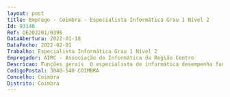 ```yaml
--- 
layout: post
title: Emprego - Coimbra - Especialista Informática Grau 1 Nível 2
Id: 93140
Ref: OE202201/0396
DataAbertura: 2022-01-18
DataFecho: 2022-02-01
Trabalho: Especialista Informática Grau 1 Nível 2
Empregador: AIRC - Associação de Informática da Região Centro
Descricao: Funções gerais  O especialista de informática desempenha funções de conceção e aplicação nas seguintes áreas  Gestão e arquitetura de sistemas de informação  Infraestruturas tecnológicas  e, Engenharia de software. Análise, conceção e gestão de sistemas de informação (de acordo com a Portaria n.º 358 2002, de 3 de abril).Principais tarefas e atribuições de acordo com o Mapa de PessoalCompete lhe, nomeadamente, realizar as seguintes tarefas  Desempenhar tarefas ao nível da Engenharia de Software, definidas arquiteturas aplicacionais e realizando análise de requisitos  Coordenar projetos de desenvolvimento aplicacional  Conceber, criar e desenvolver aplicações e sistemas informáticos no âmbito das áreas de atuação da AIRC, nomeadamente  na área Financeira, na área Administrativa, na área Recursos Humanos, nos Portais WEB, nos aplicativos móveis, e na área de business intelligence  Utilizar Powerdesigner, SGBD IBM – Informix, PostgreSQL, e Pentaho no exercício das suas funções  Utilizar linguagens de programação Powerbuilder, C, C#, JAVA, linguagens para desenvolvimento web, nomeadamente HTML5, PHP, Javascript, CSS e frameworks Spring Boot, Angular, Ionic e Flutter  Prestar apoio e suporte técnico aos clientes e utilizadores dos sistemas e soluções de software desenvolvidas pela AIRC através dos canais definidos para a realização desta atividade (correio eletrónico e tradicional, e telefone)  Colaborar na recolha, tratamento e registo de todos os pedidos (em plataforma própria) dos clientes, relacionados com oportunidades de melhoria e de valorização dos produtos, erros detetados e novas funcionalidades a implementar e na análise e interpretação dos enquadramentos legais, regulamentos e conteúdos normativos que condicionem ou determinem a alteração de capacidades e funcionalidades das aplicações existentes  Colaborar com o Gabinete de Qualidade e Métodos da AIRC no desenvolvimento e manutenção dos manuais dos diferentes produtos desenvolvidos e assegurar o estrito cumprimento das normas existentes relativas à forma e conteúdo deste tipo de artefactos  Colaborar no processo e atividades de teste, cumprindo rigorosamente os procedimentos e instruções emanadas pelo Gestor de Testes e Qualidade de Software da AIRC, designadamente registando as atividades de teste em ferramenta própria e desenvolvendo os artefactos definidos para aquela função  Prestar serviços de consultoria e auditoria aos clientes  Implementar e parametrizar soluções de software AIRC nos clientes  Prestar serviços de formação aos clientes, nos âmbitos e soluções de software associadas à sua função  Participar em iniciativas comerciais e de divulgação juntamente com o Departamento de Marketing e Comercial, colaborando na apresentação dos recursos, capacidades e vantagens dos produtos e, cooperando em ações de pré venda (especificação, integração, compatibilização)  Analisar e interpretar textos técnicos escritos na língua Inglesa, relevantes para o desempenho das suas funções  Adotar e observar as prescrições legais de segurança e saúde a serem aplicadas na AIRC  Exercer as demais funções que lhe sejam cometidas por lei ou despacho superior.
CodigoPostal: 3040-540 COIMBRA
Concelho: Coimbra
Distrito: Coimbra
--- 
```

